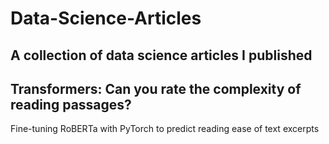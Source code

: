 # Data-Science-Articles
A collection of data science articles I published
---

## Transformers: Can you rate the complexity of reading passages?
Fine-tuning RoBERTa with PyTorch to predict reading ease of text excerpts

